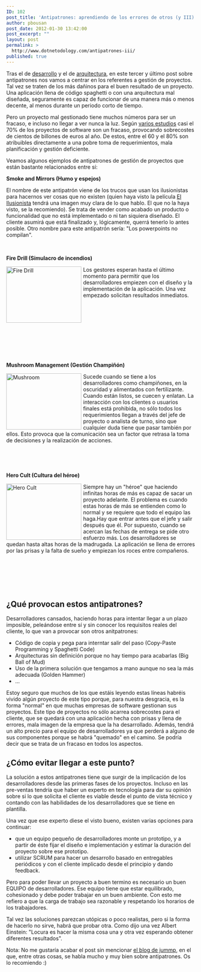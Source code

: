 ```yaml
---
ID: 102
post_title: 'Antipatrones: aprendiendo de los errores de otros (y III) #bdc11'
author: pbousan
post_date: 2012-01-30 13:42:00
post_excerpt: ""
layout: post
permalink: >
  http://www.dotnetodology.com/antipatrones-iii/
published: true
---
```

<p>Tras el de <a href="http://www.dotnetodology.com/antipatrones-aprendiendo-de-los-errores-de-otros-I">desarrollo</a> y el de <a href="http://www.dotnetodology.com/antipatrones-aprendiendo-de-los-errores-de-otros-ii-bdc11">arquitectura</a>, en este tercer y &uacute;ltimo post sobre antipatrones nos vamos a centrar en los referentes a gesti&oacute;n de proyectos. Tal vez se traten de los m&aacute;s da&ntilde;inos para el buen resultado de un proyecto. Una aplicaci&oacute;n llena de c&oacute;digo spaghetti o con una arquitectura mal dise&ntilde;ada, seguramente es capaz de funcionar de una manera m&aacute;s o menos decente, al menos durante un periodo corto de tiempo.</p>
<p>Pero un proyecto mal gestionado tiene muchos n&uacute;meros para ser un fracaso, e incluso no llegar a ver nunca la luz. Seg&uacute;n <a href="http://www.galorath.com/wp/software-project-failure-costs-billions-better-estimation-planning-can-help.php">varios estudios</a> casi el 70% de los proyectos de software son un fracaso, provocando sobrecostes de cientos de billones de euros al a&ntilde;o. De estos, entre el 60 y el 80% son atribuibles directamente a una pobre toma de requerimientos, mala planificaci&oacute;n y gesti&oacute;n deficiente.</p>
<p>Veamos algunos ejemplos de antipatrones de gesti&oacute;n de proyectos que est&aacute;n bastante relacionados entre s&iacute;:</p>
<p><b>Smoke and Mirrors (Humo y espejos)</b></p>
<p>El nombre de este antipatr&oacute;n viene de los trucos que usan los ilusionistas para hacernos ver cosas que no existen (quien haya visto la pel&iacute;cula <a href="http://www.filmaffinity.com/es/film686978.html">El Ilusionista</a> tendr&aacute; una imagen muy clara de lo que hablo. El que no la haya visto, se la recomiendo). Se trata de vender como acabado un producto o funcionalidad que no est&aacute; implementado o ni tan siquiera dise&ntilde;ado. El cliente asumir&aacute; que est&aacute; finalizado y, l&oacute;gicamente, querr&aacute; tenerlo lo antes posible. Otro nombre para este antipatr&oacute;n ser&iacute;a: "Los powerpoints no compilan".</p>
<p>&nbsp;</p>
<p><b>Fire Drill (Simulacro de incendios)</b></p>
<p><img src="/wp-content/uploads/2012/09/fire_drill.jpg" alt="Fire Drill" style="margin-right: 5px;" width="200" align="left" height="150" /></p>
<p>Los gestores esperan hasta el &uacute;ltimo momento para permitir que los desarrolladores empiezen con el dise&ntilde;o y la implementaci&oacute;n de la aplicaci&oacute;n. Una vez empezado solicitan resultados inmediatos.</p>
<p>&nbsp;</p>
<p>&nbsp;</p>
<p>&nbsp;</p>
<p>&nbsp;</p>
<p>&nbsp;</p>
<p><b>Mushroom Management (Gesti&oacute;n Champi&ntilde;&oacute;n)</b></p>
<p><img src="/wp-content/uploads/2012/09/mushroom.jpg" alt="Mushroom" style="margin-right: 5px;" width="200" align="left" height="150" /></p>
<p>Sucede cuando se tiene a los desarrolladores como champi&ntilde;ones, en la oscuridad y alimentados con fertilizante. Cuando est&aacute;n listos, se cuecen y enlatan. La interacci&oacute;n con los clientes o usuarios finales est&aacute; prohibida, no s&oacute;lo todos los requerimientos llegan a trav&eacute;s del jefe de proyecto o analista de turno, sino que cualquier duda tiene que pasar tambi&eacute;n por ellos. Esto provoca que la comunicaci&oacute;n sea un factor que retrasa la toma de decisiones y la realizaci&oacute;n de acciones.</p>
<p>&nbsp;</p>
<p>&nbsp;</p>
<p><b>Hero Cult (Cultura del h&eacute;roe)</b></p>
<p><img src="/wp-content/uploads/2012/09/overtime2.jpg" alt="Hero Cult" style="margin-right: 5px;" width="200" align="left" height="150" /></p>
<p>Siempre hay un "h&eacute;roe" que haciendo infinitas horas de m&aacute;s es capaz de sacar un proyecto adelante. El problema es cuando estas horas de m&aacute;s se entienden como lo normal y se requiere que todo el equipo las haga.Hay que entrar antes que el jefe y salir despu&eacute;s que &eacute;l. Por supuesto, cuando se acercan las fechas de entrega se pide otro esfuerzo m&aacute;s. Los desarrolladores se quedan hasta altas horas de la madrugada. La aplicaci&oacute;n se llena de errores por las prisas y la falta de sue&ntilde;o y empiezan los roces entre compa&ntilde;eros.</p>
<p>&nbsp;</p>
<p>&nbsp;</p>
<p>&nbsp;</p>
<h2>&iquest;Qu&eacute; provocan estos antipatrones?</h2>
<p>Desarrolladores cansados, haciendo horas para intentar llegar a un plazo imposible, pele&aacute;ndose entre s&iacute; y sin conocer los requisitos reales del cliente, lo que van a provocar son otros anitpatrones:</p>
<ul>
<li>C&oacute;digo de copia y pega para interntar salir del paso (Copy-Paste Programming y Spaghetti Code)</li>
<li>Arquitecturas sin definici&oacute;n porque no hay tiempo para acabarlas (Big Ball of Mud)</li>
<li>Uso de la primera soluci&oacute;n que tengamos a mano aunque no sea la m&aacute;s adecuada (Golden Hammer)</li>
<li>...</li>
</ul>
<p>Estoy seguro que muchos de los que est&aacute;is leyendo estas l&iacute;neas habr&eacute;is vivido alg&uacute;n proyecto de este tipo porque, para nuestra desgracia, es la forma "normal" en que muchas empresas de software gestionan sus proyectos. Este tipo de proyectos no s&oacute;lo acarrea sobrecostes para el cliente, que se quedar&aacute; con una aplicaci&oacute;n hecha con prisas y llena de errores, mala imagen de la empresa que la ha desarrollado. Adem&aacute;s, tendr&aacute; un alto precio para el equipo de desarrolladores ya que perder&aacute; a alguno de sus componentes porque se habr&aacute; "quemado" en el camino. Se podr&iacute;a decir que se trata de un fracaso en todos los aspectos.</p>
<h2>&iquest;C&oacute;mo evitar llegar a este punto?</h2>
<p>La soluci&oacute;n a estos antipatrones tiene que surgir de la implicaci&oacute;n de los desarrolladores desde las primeras fases de los proyectos. Incluso en las pre-ventas tendr&iacute;a que haber un experto en tecnolog&iacute;a para dar su opini&oacute;n sobre si lo que solicita el cliente es viable desde el punto de vista t&eacute;cnico y contando con las habilidades de los desarrolladores que se tiene en plantilla.</p>
<p>Una vez que ese experto diese el visto bueno, existen varias opciones para continuar:</p>
<ul>
<li>que un equipo peque&ntilde;o de desarrolladores monte un prototipo, y a partir de &eacute;ste fijar el dise&ntilde;o e implementaci&oacute;n y estimar la duraci&oacute;n del proyecto sobre ese prototipo.</li>
<li>utilizar SCRUM para hacer un desarrollo basado en entregables peri&oacute;dicos y con el cliente implicado desde el principio y dando feedback.</li>
</ul>
<p>Pero para poder llevar un proyecto a buen termino es necesario un buen EQUIPO de desarrolladores. Ese equipo tiene que estar equilibrado, cohesionado y debe poder trabajar en un buen ambiente. Con esto me refiero a que la carga de trabajo sea razonable y respetando los horarios de los trabajadores.</p>
<p>Tal vez las soluciones parezcan ut&oacute;picas o poco realistas, pero si la forma de hacerlo no sirve, habr&aacute; que probar otra. Como dijo una vez Albert Einstein: "Locura es hacer la misma cosa una y otra vez esperando obtener diferentes resultados".</p>
<p>Nota: No me gustar&iacute;a acabar el post sin mencionar <a href="http://jummp.wordpress.com/">el blog de jummp</a>, en el que, entre otras cosas, se habla mucho y muy bien sobre antipatrones. Os lo recomiendo :)</p>